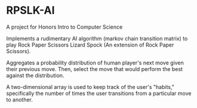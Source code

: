 # RPSLK-AI
A project for Honors Intro to Computer Science

Implements a rudimentary AI algorithm (markov chain transition matrix) to play Rock Paper Scissors Lizard Spock (An extension of Rock Paper Scissors).

Aggregates a probability distribution of human player's next move given their previous move. Then, select the move that would perform the best
against the distribution.

A two-dimensional array is used to keep track of the user's "habits," specifically the number of times the user transitions from a particular
move to another.
